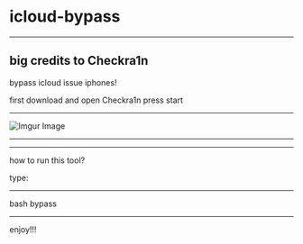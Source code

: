 # icloud-bypass
--------------------------
big credits to Checkra1n
--------------------------

bypass icloud issue iphones!


first download and open Checkra1n
press start

___________________________________

![Imgur Image](https://imgur.com/yyXPxvv.jpg)
___________________________________
___________________________________ 

how to run this tool?

type:

_______________________________

bash bypass

________________________________


enjoy!!!
